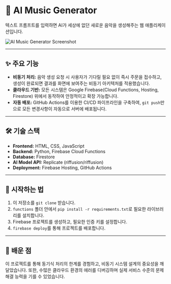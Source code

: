# 🎵 AI Music Generator

텍스트 프롬프트를 입력하면 AI가 세상에 없던 새로운 음악을 생성해주는 웹 애플리케이션입니다.

![AI Music Generator Screenshot](여기에_성공화면_스크린샷_이미지_주소를_넣어주세요)

---

## ✨ 주요 기능

* **비동기 처리:** 음악 생성 요청 시 사용자가 기다릴 필요 없이 즉시 주문을 접수하고, 생성이 완료되면 결과를 화면에 보여주는 비동기 아키텍처를 적용했습니다.
* **클라우드 기반:** 모든 시스템은 Google Firebase(Cloud Functions, Hosting, Firestore) 위에서 동작하여 안정적이고 확장 가능합니다.
* **자동 배포:** GitHub Actions를 이용한 CI/CD 파이프라인을 구축하여, `git push`만으로 모든 변경사항이 자동으로 서버에 배포됩니다.

---

## 🛠️ 기술 스택

* **Frontend:** HTML, CSS, JavaScript
* **Backend:** Python, Firebase Cloud Functions
* **Database:** Firestore
* **AI Model API:** Replicate (riffusion/riffusion)
* **Deployment:** Firebase Hosting, GitHub Actions

---

## 🚀 시작하는 법

1.  이 저장소를 `git clone` 받습니다.
2.  `functions` 폴더 안에서 `pip install -r requirements.txt`로 필요한 라이브러리를 설치합니다.
3.  Firebase 프로젝트를 생성하고, 필요한 인증 키를 설정합니다.
4.  `firebase deploy`를 통해 프로젝트를 배포합니다.

---

## 🧠 배운 점

이 프로젝트를 통해 동기식 처리의 한계를 경험하고, 비동기 시스템 설계의 중요성을 깨달았습니다. 또한, 수많은 클라우드 환경의 에러를 디버깅하며 실제 서비스 수준의 문제 해결 능력을 기를 수 있었습니다.
